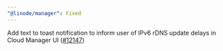 ```yaml
---
"@linode/manager": Fixed
---
```


Add text to toast notification to inform user of IPv6 rDNS update delays in Cloud Manager UI  ([#12147](https://github.com/linode/manager/pull/12147))
